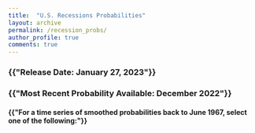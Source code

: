 ```yaml
---
title:  "U.S. Recessions Probabilities"
layout: archive
permalink: /recession_probs/
author_profile: true
comments: true
---
```


<h3>{{"Release Date: January 27, 2023"}}</h3>

<h3>{{"Most Recent Probability Available: December 2022"}}</h3>

<h4>{{"For a time series of smoothed probabilities back to June 1967, select one of the following:"}}</h4> 